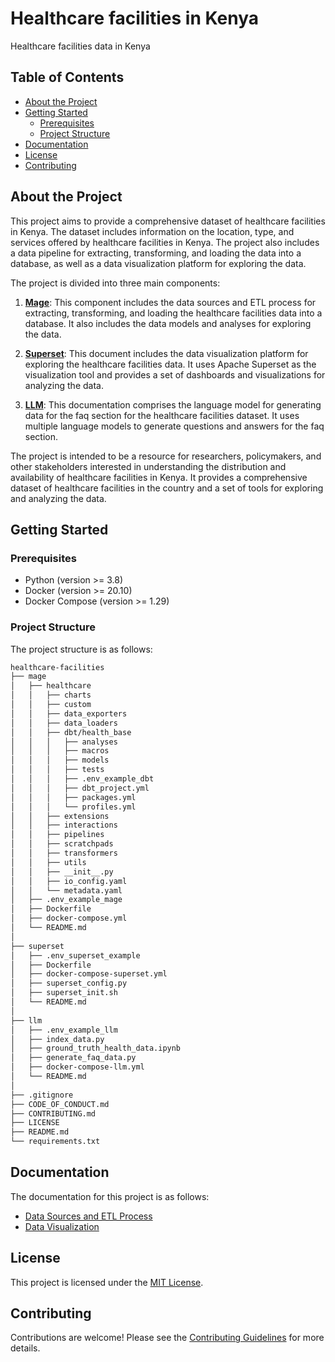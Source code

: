 # Healthcare facilities in Kenya

Healthcare facilities data in Kenya

## Table of Contents

- [About the Project](#about-the-project)
- [Getting Started](#getting-started)
  - [Prerequisites](#prerequisites)
  - [Project Structure](#project-structure)
- [Documentation](#documentation)
- [License](#license)
- [Contributing](#contributing)

## About the Project

This project aims to provide a comprehensive dataset of healthcare facilities in Kenya. The dataset includes information on the location, type, and services offered by healthcare facilities in Kenya. The project also includes a data pipeline for extracting, transforming, and loading the data into a database, as well as a data visualization platform for exploring the data.

The project is divided into three main components:

1. [**Mage**](mage/README.md): This component includes the data sources and ETL process for extracting, transforming, and loading the healthcare facilities data into a database. It also includes the data models and analyses for exploring the data.

2. [**Superset**](superset/README.md): This document includes the data visualization platform for exploring the healthcare facilities data. It uses Apache Superset as the visualization tool and provides a set of dashboards and visualizations for analyzing the data.

3. [**LLM**](llm/README.md): This documentation comprises the language model for generating data for the faq section for the healthcare facilities dataset. It uses multiple language models to generate questions and answers for the faq section.

The project is intended to be a resource for researchers, policymakers, and other stakeholders interested in understanding the distribution and availability of healthcare facilities in Kenya. It provides a comprehensive dataset of healthcare facilities in the country and a set of tools for exploring and analyzing the data.

## Getting Started

### Prerequisites

- Python (version >= 3.8)
- Docker (version >= 20.10)
- Docker Compose (version >= 1.29)

### Project Structure

The project structure is as follows:

```md
healthcare-facilities
├── mage
│   ├── healthcare
│   │   ├── charts
│   │   ├── custom
│   │   ├── data_exporters
│   │   ├── data_loaders
│   │   ├── dbt/health_base
│   │   │   ├── analyses
│   │   │   ├── macros
│   │   │   ├── models
│   │   │   ├── tests
│   │   │   ├── .env_example_dbt
│   │   │   ├── dbt_project.yml
│   │   │   ├── packages.yml
│   │   │   └── profiles.yml
│   │   ├── extensions
│   │   ├── interactions
│   │   ├── pipelines
│   │   ├── scratchpads
│   │   ├── transformers
│   │   ├── utils
│   │   ├── __init__.py
│   │   ├── io_config.yaml
│   │   └── metadata.yaml
│   ├── .env_example_mage
│   ├── Dockerfile
│   ├── docker-compose.yml
│   └── README.md
│
├── superset
│   ├── .env_superset_example
│   ├── Dockerfile
│   ├── docker-compose-superset.yml
│   ├── superset_config.py
│   ├── superset_init.sh
│   └── README.md
│
├── llm
│   ├── .env_example_llm
│   ├── index_data.py
│   ├── ground_truth_health_data.ipynb
│   ├── generate_faq_data.py
│   ├── docker-compose-llm.yml
│   └── README.md
│
├── .gitignore
├── CODE_OF_CONDUCT.md
├── CONTRIBUTING.md
├── LICENSE
├── README.md
└── requirements.txt
```

## Documentation

The documentation for this project is as follows:

- [Data Sources and ETL Process](mage/README.md)
- [Data Visualization](superset/README.md)

## License

This project is licensed under the [MIT License](LICENSE).

## Contributing

Contributions are welcome! Please see the [Contributing Guidelines](CONTRIBUTING.md) for more details.
